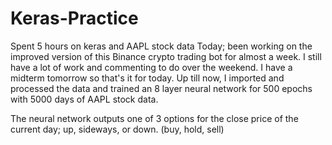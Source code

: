 # Keras-Practice

Spent 5 hours on keras and AAPL stock data Today; been working on the improved version of this Binance crypto trading bot for almost a week.
I still have a lot of work and commenting to do over the weekend. I have a midterm tomorrow so that's it for today.
Up till now, I imported and processed the data and trained an 8 layer neural network for 500 epochs with 5000 days of AAPL stock data.

The neural network outputs one of 3 options for the close price of the current day; up, sideways, or down. (buy, hold, sell)

